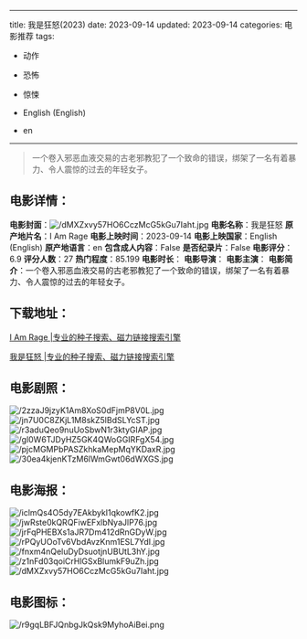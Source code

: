 
---
title: 我是狂怒(2023)
date: 2023-09-14
updated: 2023-09-14
categories: 电影推荐
tags:
- 动作
- 恐怖
- 惊悚

- English (English)
- en
---


> 一个卷入邪恶血液交易的古老邪教犯了一个致命的错误，绑架了一名有着暴力、令人震惊的过去的年轻女子。

## **电影详情**：

**电影封面**：<img src="https://image.tmdb.org/t/p/w200/dMXZxvy57HO6CczMcG5kGu7Iaht.jpg" alt="/dMXZxvy57HO6CczMcG5kGu7Iaht.jpg" title="/dMXZxvy57HO6CczMcG5kGu7Iaht.jpg">
**电影名称**：我是狂怒
**原产地片名**：I Am Rage
**电影上映时间**：2023-09-14
**电影上映国家**：English (English)
**原产地语言**：en
**包含成人内容**：False
**是否纪录片**：False
**电影评分**：6.9
**评分人数**：27
**热门程度**：85.199
**电影时长**：
**电影导演**：
**电影主演**：
**电影简介**：一个卷入邪恶血液交易的古老邪教犯了一个致命的错误，绑架了一名有着暴力、令人震惊的过去的年轻女子。

## **下载地址**：
[I Am Rage |专业的种子搜索、磁力链接搜索引擎](https://movie.amd794.com:2083/?search=I%20Am%20Rage&ordering=&mode=match_phrase&page_size=10&page=1)

[我是狂怒 |专业的种子搜索、磁力链接搜索引擎](https://movie.amd794.com:2083/?search=%E6%88%91%E6%98%AF%E7%8B%82%E6%80%92&ordering=&mode=match_phrase&page_size=10&page=1)
 

## **电影剧照**：
<img src="https://image.tmdb.org/t/p/original/2zzaJ9jzyK1Am8XoS0dFjmP8V0L.jpg" alt="/2zzaJ9jzyK1Am8XoS0dFjmP8V0L.jpg" title="/2zzaJ9jzyK1Am8XoS0dFjmP8V0L.jpg"><img src="https://image.tmdb.org/t/p/original/jn7U0C8ZKjL1M8skZ5lBdSLYcST.jpg" alt="/jn7U0C8ZKjL1M8skZ5lBdSLYcST.jpg" title="/jn7U0C8ZKjL1M8skZ5lBdSLYcST.jpg"><img src="https://image.tmdb.org/t/p/original/r3aduQeo9nuUoSbwN1r3ktyGlAP.jpg" alt="/r3aduQeo9nuUoSbwN1r3ktyGlAP.jpg" title="/r3aduQeo9nuUoSbwN1r3ktyGlAP.jpg"><img src="https://image.tmdb.org/t/p/original/gl0W6TJDyHZ5GK4QWoGGIRFgX54.jpg" alt="/gl0W6TJDyHZ5GK4QWoGGIRFgX54.jpg" title="/gl0W6TJDyHZ5GK4QWoGGIRFgX54.jpg"><img src="https://image.tmdb.org/t/p/original/pjcMGMPbPASZkhkaMepMqYKDaxR.jpg" alt="/pjcMGMPbPASZkhkaMepMqYKDaxR.jpg" title="/pjcMGMPbPASZkhkaMepMqYKDaxR.jpg"><img src="https://image.tmdb.org/t/p/original/30ea4kjenKTzM6lWmGwt06dWXGS.jpg" alt="/30ea4kjenKTzM6lWmGwt06dWXGS.jpg" title="/30ea4kjenKTzM6lWmGwt06dWXGS.jpg">

## **电影海报**：
<img src="https://image.tmdb.org/t/p/original/iclmQs4O5dy7EAkbykI1qkowfK2.jpg" alt="/iclmQs4O5dy7EAkbykI1qkowfK2.jpg" title="/iclmQs4O5dy7EAkbykI1qkowfK2.jpg"><img src="https://image.tmdb.org/t/p/original/jwRste0kQRQFiwEFxlbNyaJlP76.jpg" alt="/jwRste0kQRQFiwEFxlbNyaJlP76.jpg" title="/jwRste0kQRQFiwEFxlbNyaJlP76.jpg"><img src="https://image.tmdb.org/t/p/original/jrFqPHEBXs1aJR7Dm412dRnGDyW.jpg" alt="/jrFqPHEBXs1aJR7Dm412dRnGDyW.jpg" title="/jrFqPHEBXs1aJR7Dm412dRnGDyW.jpg"><img src="https://image.tmdb.org/t/p/original/rPQyUOoTv6VbdAvzKnm1ESL7YdI.jpg" alt="/rPQyUOoTv6VbdAvzKnm1ESL7YdI.jpg" title="/rPQyUOoTv6VbdAvzKnm1ESL7YdI.jpg"><img src="https://image.tmdb.org/t/p/original/fnxm4nQeluDyDsuotjnUBUtL3hY.jpg" alt="/fnxm4nQeluDyDsuotjnUBUtL3hY.jpg" title="/fnxm4nQeluDyDsuotjnUBUtL3hY.jpg"><img src="https://image.tmdb.org/t/p/original/z1nFd03qoiCrHlGSxBlumkF9uZh.jpg" alt="/z1nFd03qoiCrHlGSxBlumkF9uZh.jpg" title="/z1nFd03qoiCrHlGSxBlumkF9uZh.jpg"><img src="https://image.tmdb.org/t/p/original/dMXZxvy57HO6CczMcG5kGu7Iaht.jpg" alt="/dMXZxvy57HO6CczMcG5kGu7Iaht.jpg" title="/dMXZxvy57HO6CczMcG5kGu7Iaht.jpg">

## **电影图标**：
<img src="https://image.tmdb.org/t/p/original/r9gqLBFJQnbgJkQsk9MyhoAiBei.png" alt="/r9gqLBFJQnbgJkQsk9MyhoAiBei.png" title="/r9gqLBFJQnbgJkQsk9MyhoAiBei.png">

